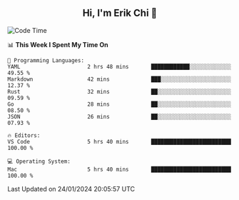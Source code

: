 <h2 align="center"> Hi, I'm Erik Chi 👋 </h2>

<table>
    
<!--START_SECTION:waka-->
![Code Time](http://img.shields.io/badge/Code%20Time-2%2C655%20hrs%2059%20mins-blue)

📊 **This Week I Spent My Time On** 

```text
💬 Programming Languages: 
YAML                     2 hrs 48 mins       ████████████░░░░░░░░░░░░░   49.55 % 
Markdown                 42 mins             ███░░░░░░░░░░░░░░░░░░░░░░   12.37 % 
Rust                     32 mins             ██░░░░░░░░░░░░░░░░░░░░░░░   09.59 % 
Go                       28 mins             ██░░░░░░░░░░░░░░░░░░░░░░░   08.50 % 
JSON                     26 mins             ██░░░░░░░░░░░░░░░░░░░░░░░   07.93 % 

🔥 Editors: 
VS Code                  5 hrs 40 mins       █████████████████████████   100.00 % 

💻 Operating System: 
Mac                      5 hrs 40 mins       █████████████████████████   100.00 % 
```


 Last Updated on 24/01/2024 20:05:57 UTC
<!--END_SECTION:waka-->
</td></tr>
</table>